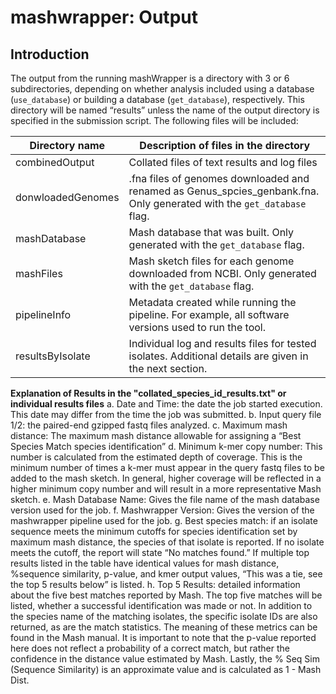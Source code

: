 # mashwrapper: Output

## Introduction

The output from the running mashWrapper is a directory with 3 or 6 subdirectories, depending on whether analysis included using a database (`use_database`) or building a database (`get_database`), respectively. This directory will be named “results” unless the name of the output directory is specified in the submission script. The following files will be included:

Directory name | Description of files in the directory
----------|-------------------
combinedOutput |	Collated files of text results and log files
donwloadedGenomes |	.fna files of genomes downloaded and renamed as Genus_spcies_genbank.fna. Only generated with the `get_database` flag.
mashDatabase |	Mash database that was built. Only generated with the `get_database` flag.
mashFiles |	Mash sketch files for each genome downloaded from NCBI. Only generated with the `get_database` flag.
pipelineInfo |	Metadata created while running the pipeline. For example, all software versions used to run the tool.
resultsByIsolate |	Individual log and results files for tested isolates. Additional details are given in the next section.

**Explanation of Results in the "collated_species_id_results.txt" or individual results files**
a. Date and Time: the date the job started execution. This date may differ from the time the job was submitted.
b. Input query file 1/2: the paired-end gzipped fastq files analyzed.
c. Maximum mash distance: The maximum mash distance allowable for assigning a “Best Species Match species identification”
d. Minimum k-mer copy number: This number is calculated from the estimated depth of coverage. This is the minimum number of times a k-mer must appear in the query fastq files to be added to the mash sketch. In general, higher coverage will be reflected in a higher minimum copy number and will result in a more representative Mash sketch.
e. Mash Database Name: Gives the file name of the mash database version used for the job.
f. Mashwrapper Version: Gives the version of the mashwrapper pipeline used for the job.
g. Best species match: if an isolate sequence meets the minimum cutoffs for species identification set by maximum mash distance, the species of that isolate is reported. If no isolate meets the cutoff, the report will state “No matches found.” If multiple top results listed in the table have identical values for mash distance, %sequence similarity, p-value, and kmer output values, “This was a tie, see the top 5 results below” is listed.
h. Top 5 Results: detailed information about the five best matches reported by Mash. The top five matches will be listed, whether a successful identification was made or not. In addition to the species name of the matching isolates, the specific isolate IDs are also returned, as are the match statistics. The meaning of these metrics can be found in the Mash manual. It is important to note that the p-value reported here does not reflect a probability of a correct match, but rather the confidence in the distance value estimated by Mash. Lastly, the % Seq Sim (Sequence Similarity) is an approximate value and is calculated as 1 - Mash Dist.

